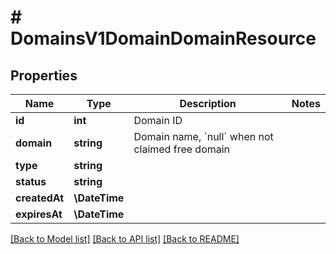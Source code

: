 # # DomainsV1DomainDomainResource

## Properties

Name | Type | Description | Notes
------------ | ------------- | ------------- | -------------
**id** | **int** | Domain ID |
**domain** | **string** | Domain name, &#x60;null&#x60; when not claimed free domain |
**type** | **string** |  |
**status** | **string** |  |
**createdAt** | **\DateTime** |  |
**expiresAt** | **\DateTime** |  |

[[Back to Model list]](../../README.md#models) [[Back to API list]](../../README.md#endpoints) [[Back to README]](../../README.md)
